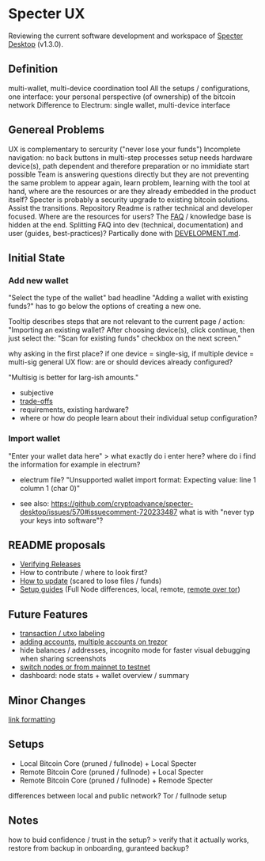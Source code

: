# Specter UX

Reviewing the current software development and workspace of [Specter Desktop](https://github.com/cryptoadvance/specter-desktop) (v1.3.0).

## Definition

multi-wallet, multi-device coordination tool
All the setups / configurations, one interface: your personal perspective (of ownership) of the bitcoin network
Difference to Electrum: single wallet, multi-device interface

## Genereal Problems

UX is complementary to sercurity ("never lose your funds")
Incomplete navigation: no back buttons in multi-step processes
setup needs hardware device(s), path dependent and therefore preparation or no immidiate start possible
Team is answering questions directly but they are not preventing the same problem to appear again, learn problem, learning with the tool at hand, where are the resources or are they already embedded in the product itself?
Specter is probably a security upgrade to existing bitcoin solutions. Assist the transitions.
Repository Readme is rather technical and developer focused. Where are the resources for users? The [FAQ](https://github.com/cryptoadvance/specter-desktop/blob/master/docs/faq.md) / knowledge base is hidden at the end. Splitting FAQ into dev (technical, documentation) and user (guides, best-practices)?  Partically done with [DEVELOPMENT.md](https://github.com/cryptoadvance/specter-desktop/blob/master/DEVELOPMENT.md).



## Initial State

### Add new wallet

"Select the type of the wallet" bad headline
"Adding a wallet with existing funds?" has to go below the options of creating a new one.

Tooltip describes steps that are not relevant to the current page / action:
"Importing an existing wallet?
After choosing device(s), click continue, then just select the:
"Scan for existing funds" checkbox on the next screen."

why asking in the first place? if one device = single-sig, if multiple device = multi-sig
general UX flow: are or should devices already configured?

"Multisig is better for larg-ish amounts." 
- subjective
- [trade-offs](https://github.com/cryptoadvance/specter-desktop/blob/master/docs/multisig-security-tradeoffs.md)
- requirements, existing hardware?
- where or how do people learn about their individual setup configuration?

### Import wallet

"Enter your wallet data here" > what exactly do i enter here? where do i find the information for example in electrum?

- electrum file? "Unsupported wallet import format: Expecting value: line 1 column 1 (char 0)"

- see also: https://github.com/cryptoadvance/specter-desktop/issues/570#issuecomment-720233487
  what is with "never typ your keys into software"?

  

## README proposals

- [Verifying Releases](https://github.com/cryptoadvance/specter-desktop/discussions/993#discussioncomment-428335)
- How to contribute / where to look first?
- [How to update](https://github.com/cryptoadvance/specter-desktop/discussions/909) (scared to lose files / funds)
- [Setup guides](https://github.com/cryptoadvance/specter-desktop/discussions/857) (Full Node differences, local, remote, [remote over tor](https://github.com/cryptoadvance/specter-desktop/issues/604#issuecomment-728144342))



## Future Features

- [transaction / utxo labeling](https://github.com/cryptoadvance/specter-desktop/issues/826)
- [adding accounts](https://github.com/cryptoadvance/specter-desktop/issues/881), [multiple accounts on trezor](https://github.com/cryptoadvance/specter-desktop/discussions/1099) 
- hide balances / addresses, incognito mode for faster visual debugging when sharing screenshots
- [switch nodes or from mainnet to testnet](https://github.com/cryptoadvance/specter-desktop/issues/28)
- dashboard: node stats + wallet overview / summary 

## Minor Changes

[link formatting](https://github.com/cryptoadvance/specter-desktop/discussions/1099)



## Setups

- Local Bitcoin Core (pruned / fullnode) + Local Specter
- Remote Bitcoin Core (pruned / fullnode) + Local Specter
- Remote Bitcoin Core (pruned / fullnode) + Remode Specter

differences between local and public network? Tor / fullnode setup 



## Notes

how to buid confidence / trust in the setup? > verify that it actually works, restore from backup in onboarding, guranteed backup?